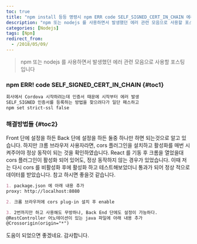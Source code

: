 ```yaml
---
toc: true
title: "npm install 등등 명령시 npm ERR code SELF_SIGNED_CERT_IN_CHAIN 에러 문제 관련"
description: "npm 또는 nodejs 를 사용하면서 발생했던 에러 관련 모음으로 사용할 포스팅 입니다" 
categories: [Nodejs]
tags: [Npm]
redirect_from:
  - /2018/05/09/
---
```


> npm 또는 nodejs 를 사용하면서 발생했던 에러 관련 모음으로 사용할 포스팅 입니다

### npm ERR! code SELF_SIGNED_CERT_IN_CHAIN {#toc1}

```md
회사에서 Cordova 시작하려는데 인증서 때문에 시작부터 에러 발생
SELF_SIGNED 인증서를 등록하는 방법을 찾으려다가 일단 패스하고
npm set strict-ssl false
```

### 해결방법들 {#toc2}

Front 단에 설정을 하든 Back 단에 설정을 하든 둘중 하나만 하면 되는것으로 알고 있습니다.
하지만 크롬 브라우저 사용자라면, cors 플러그인을 설치하고 활성화를 매번 시켜주어야 정상 동작이 되는 것을 확인하였습니다.
React 를 기동 후 크롬을 열었을대 cors 플러그인이 활성화 되어 있어도, 정상 동작하지 않는 경우가 있었습니다.
이때 저는 다시 cors 를 비활성화 후에 활성화 하고 테스트해보았더니 통과가 되어 정상 적으로 데이터를 받았습니다.
참고 하시면 좋을것 같습니다.

```md
1. package.json 에 아래 내용 추가
proxy: http://localhost:8080

2. 크롬 브라우저에 cors plug-in 설치 후 enable

3. 2번까지만 하고 사용해도 무방하나, Back End 단에도 설정이 가능하다.
@RestController 어노테이션이 있는 java 파일에 아래 내용 추가
@Crossorigin(origin="*")
```

도움이 되었으면 좋겠네요. 감사합니다.

[^1]: This is a footnote.

[kramdown]: https://kramdown.gettalong.org/
[My Blog]: https://marindie.github.io
